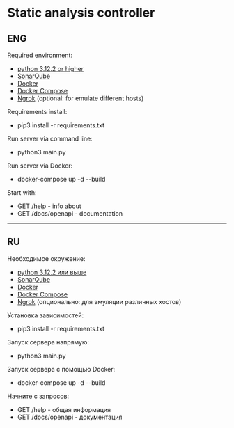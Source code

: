 # Static analysis controller

## ENG

Required environment:
- [python 3.12.2 or higher](https://www.python.org/downloads/)
- [SonarQube](https://www.sonarsource.com/products/sonarqube/)
- [Docker](https://www.docker.com/)
- [Docker Compose](https://docs.docker.com/compose/)
- [Ngrok](https://ngrok.com/) (optional: for emulate different hosts)

Requirements install:
- pip3 install -r requirements.txt

Run server via command line:
- python3 main.py

Run server via Docker:
- docker-compose up -d --build

Start with:
- GET /help - info about
- GET /docs/openapi - documentation

-----

## RU

Необходимое окружение:
- [python 3.12.2 или выше](https://www.python.org/downloads/)
- [SonarQube](https://www.sonarsource.com/products/sonarqube/)
- [Docker](https://www.docker.com/)
- [Docker Compose](https://docs.docker.com/compose/)
- [Ngrok](https://ngrok.com/) (опционально: для эмуляции различных хостов)

Установка зависимостей:
- pip3 install -r requirements.txt

Запуск сервера напрямую:
- python3 main.py

Запуск сервера с помощью Docker:
- docker-compose up -d --build

Начните с запросов:
- GET /help - общая информация
- GET /docs/openapi - документация
